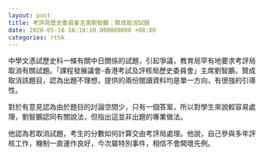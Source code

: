 ```yaml
---
layout: post
title: 考評局歷史委員會主席劉智鵬：贊成取消試題
date: 2020-05-18 16:10:10.000000000 +08:00
categories: rthk
---
```


中學文憑試歷史科一條有關中日關係的試題，引起爭議，教育局罕有地要求考評局取消有關試題。「課程發展議會-香港考試及評核局歷史委員會」主席劉智鵬，贊成取消該題目，認為出題不理想，提供的兩份閱讀資料均是單一方向，有很強的引導性。

對於有意見認為由於題目的討論空間少，只有一個答案，所以對學生來說較容易處理，劉智鵬認同有關說法，但指出這並非出題的專業做法。

他認為若取消試題，考生的分數如何計算交由考評局處理。他說，自己參與多年評核工作，機制一直運作良好，今次屬特別事件，相信不會開壞先例。
